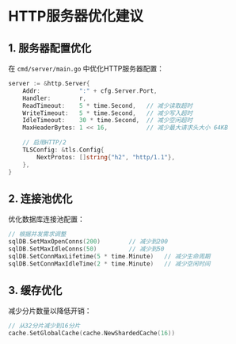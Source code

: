 # HTTP服务器优化建议

## 1. 服务器配置优化

在 `cmd/server/main.go` 中优化HTTP服务器配置：

```go
server := &http.Server{
    Addr:           ":" + cfg.Server.Port,
    Handler:        r,
    ReadTimeout:    5 * time.Second,   // 减少读取超时
    WriteTimeout:   5 * time.Second,   // 减少写入超时
    IdleTimeout:    30 * time.Second,  // 减少空闲超时
    MaxHeaderBytes: 1 << 16,           // 减少最大请求头大小 64KB
    
    // 启用HTTP/2
    TLSConfig: &tls.Config{
        NextProtos: []string{"h2", "http/1.1"},
    },
}
```

## 2. 连接池优化

优化数据库连接池配置：

```go
// 根据并发需求调整
sqlDB.SetMaxOpenConns(200)        // 减少到200
sqlDB.SetMaxIdleConns(50)         // 减少到50
sqlDB.SetConnMaxLifetime(5 * time.Minute)   // 减少生命周期
sqlDB.SetConnMaxIdleTime(2 * time.Minute)   // 减少空闲时间
```

## 3. 缓存优化

减少分片数量以降低开销：

```go
// 从32分片减少到16分片
cache.SetGlobalCache(cache.NewShardedCache(16))
```
